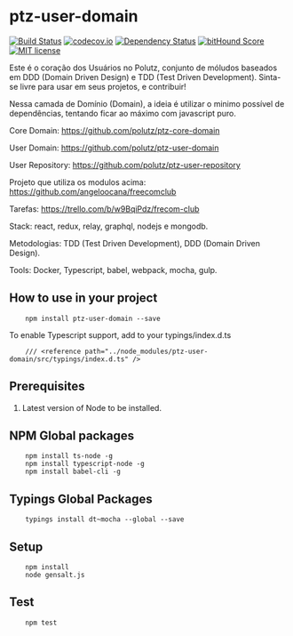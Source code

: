 # ptz-user-domain

[![Build Status](https://travis-ci.org/polutz/ptz-user-domain.svg)](https://travis-ci.org/polutz/ptz-user-domain)
[![codecov.io](http://codecov.io/github/polutz/ptz-user-domain/coverage.svg)](http://codecov.io/github/polutz/ptz-user-domain)
[![Dependency Status](https://gemnasium.com/polutz/ptz-user-domain.svg)](https://gemnasium.com/polutz/ptz-user-domain)
[![bitHound Score](https://www.bithound.io/github/gotwarlost/istanbul/badges/score.svg)](https://www.bithound.io/github/polutz/ptz-user-domain)
[![MIT license](http://img.shields.io/badge/license-MIT-brightgreen.svg)](http://opensource.org/licenses/MIT)

Este é o coração dos Usuários no Polutz, conjunto de móludos baseados em DDD (Domain Driven Design) 
e TDD (Test Driven Development).
Sinta-se livre para usar em seus projetos, e contribuir!

Nessa camada de Domínio (Domain), a ideia é utilizar o minimo possível de dependências, 
tentando ficar ao máximo com javascript puro.

Core Domain: https://github.com/polutz/ptz-core-domain

User Domain: https://github.com/polutz/ptz-user-domain

User Repository: https://github.com/polutz/ptz-user-repository

Projeto que utiliza os modulos acima: https://github.com/angeloocana/freecomclub

Tarefas: https://trello.com/b/w9BqiPdz/frecom-club

Stack: react, redux, relay, graphql, nodejs e mongodb.

Metodologias: TDD (Test Driven Development), DDD (Domain Driven Design).

Tools: Docker, Typescript, babel, webpack, mocha, gulp.

## How to use in your project

```
    npm install ptz-user-domain --save
```

To enable Typescript support, add to your typings/index.d.ts
```
    /// <reference path="../node_modules/ptz-user-domain/src/typings/index.d.ts" />
```


## Prerequisites

1. Latest version of Node to be installed.

## NPM Global packages
```
    npm install ts-node -g
    npm install typescript-node -g
    npm install babel-cli -g
```

## Typings Global Packages 
```
    typings install dt~mocha --global --save
```

## Setup
```
    npm install   
    node gensalt.js
```

## Test
```
    npm test
```